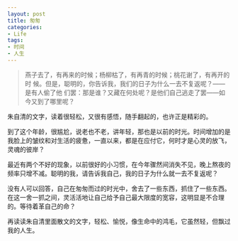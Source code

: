```yaml
---
layout: post
title: 匆匆
categories:
- Life
tags:
- 时间
- 人生
---
```


> 燕子去了，有再来的时候；杨柳枯了，有再青的时候；桃花谢了，有再开的时 候。但是，聪明的，你告诉我，我们的日子为什么一去不复返呢？——是有人偷了他 们罢：那是谁？又藏在何处呢？是他们自己逃走了罢——如今又到了哪里呢？

朱自清的文字，读着很轻松，又很有感悟，随手翻起的，也许正是精彩的。  

到了这个年龄，很尴尬，说老也不老，讲年轻，那也是以前的时光。时间增加的是我脸上的皱纹和对生活的疲惫，一直以来，都是在应付它，何时才是心灵的放飞，灵魂的彼岸？  

最近有两个不好的现象，以前很好的小习惯，在今年骤然间消失不见，晚上熬夜的频率只增不减。聪明的我，请告诉我自己，我的日子为什么就一去不复返呢？  

没有人可以回答，自己在匆匆而过的时光中，舍去了一些东西，抓住了一些东西。在这一舍一抓之间，灵活活地让自己给予自己最大限度的宽容，这明显是不合理的。等待着革自己的命？  

再读读朱自清里面散文的文字，轻松、愉悦，像生命中的鸿毛，它虽然轻，但飘过我的人生。